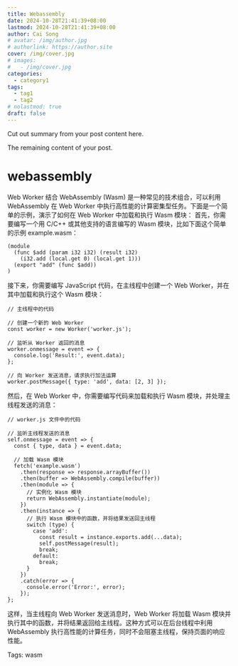 ```yaml
---
title: Webassembly
date: 2024-10-28T21:41:39+08:00
lastmod: 2024-10-28T21:41:39+08:00
author: Cai Song
# avatar: /img/author.jpg
# authorlink: https://author.site
cover: /img/cover.jpg
# images:
#   - /img/cover.jpg
categories:
  - category1
tags:
  - tag1
  - tag2
# nolastmod: true
draft: false
---
```


Cut out summary from your post content here.

<!--more-->

The remaining content of your post.
# webassembly
Web Worker 结合 WebAssembly (Wasm) 是一种常见的技术组合，可以利用 WebAssembly 在 Web Worker 中执行高性能的计算密集型任务。下面是一个简单的示例，演示了如何在 Web Worker 中加载和执行 Wasm 模块：
首先，你需要编写一个用 C/C++ 或其他支持的语言编写的 Wasm 模块，比如下面这个简单的示例 example.wasm：
```wasm
(module
  (func $add (param i32 i32) (result i32)
    (i32.add (local.get 0) (local.get 1)))
  (export "add" (func $add))
)
```

接下来，你需要编写 JavaScript 代码，在主线程中创建一个 Web Worker，并在其中加载和执行这个 Wasm 模块：
```wasm
// 主线程中的代码

// 创建一个新的 Web Worker
const worker = new Worker('worker.js');

// 监听从 Worker 返回的消息
worker.onmessage = event => {
  console.log('Result:', event.data);
};

// 向 Worker 发送消息，请求执行加法运算
worker.postMessage({ type: 'add', data: [2, 3] });
```

然后，在 Web Worker 中，你需要编写代码来加载和执行 Wasm 模块，并处理主线程发送的消息：

```wasm
// worker.js 文件中的代码

// 监听主线程发送的消息
self.onmessage = event => {
  const { type, data } = event.data;

  // 加载 Wasm 模块
  fetch('example.wasm')
    .then(response => response.arrayBuffer())
    .then(buffer => WebAssembly.compile(buffer))
    .then(module => {
      // 实例化 Wasm 模块
      return WebAssembly.instantiate(module);
    })
    .then(instance => {
      // 执行 Wasm 模块中的函数，并将结果发送回主线程
      switch (type) {
        case 'add':
          const result = instance.exports.add(...data);
          self.postMessage(result);
          break;
        default:
          break;
      }
    })
    .catch(error => {
      console.error('Error:', error);
    });
};
```

这样，当主线程向 Web Worker 发送消息时，Web Worker 将加载 Wasm 模块并执行其中的函数，并将结果返回给主线程。这种方式可以在后台线程中利用 WebAssembly 执行高性能的计算任务，同时不会阻塞主线程，保持页面的响应性能。

Tags:
  wasm